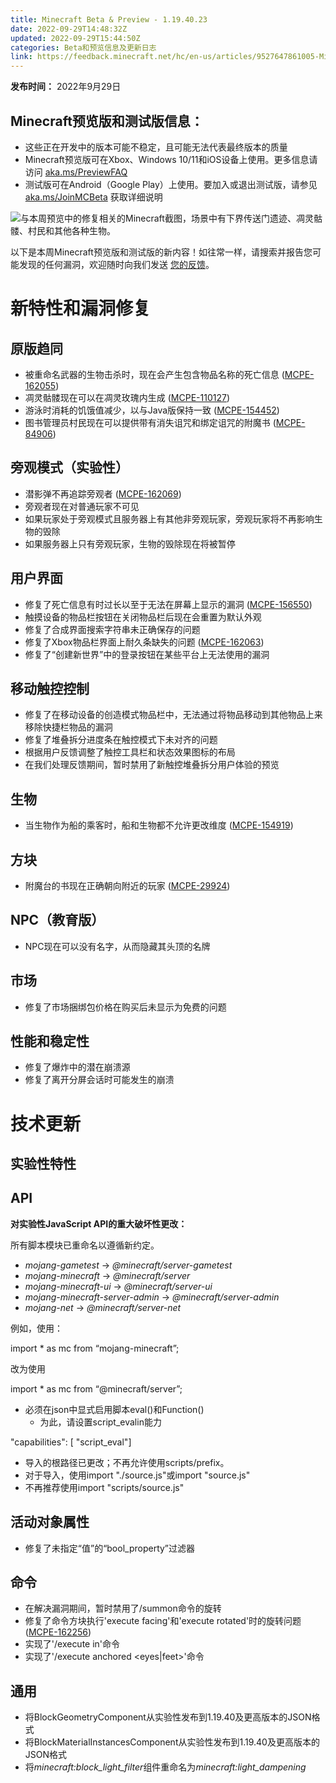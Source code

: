 ```yaml
---
title: Minecraft Beta & Preview - 1.19.40.23
date: 2022-09-29T14:48:32Z
updated: 2022-09-29T15:44:50Z
categories: Beta和预览信息及更新日志
link: https://feedback.minecraft.net/hc/en-us/articles/9527647861005-Minecraft-Beta-Preview-1-19-40-23
---
```


**发布时间：** 2022年9月29日

## **Minecraft预览版和测试版信息：**

- 这些正在开发中的版本可能不稳定，且可能无法代表最终版本的质量
- Minecraft预览版可在Xbox、Windows 10/11和iOS设备上使用。更多信息请访问 [aka.ms/PreviewFAQ](http://aka.ms/PreviewFAQ)
- 测试版可在Android（Google Play）上使用。要加入或退出测试版，请参见 [aka.ms/JoinMCBeta](https://aka.ms/JoinMCBeta) 获取详细说明

![与本周预览中的修复相关的Minecraft截图，场景中有下界传送门遗迹、凋灵骷髅、村民和其他各种生物。](https://feedback.minecraft.net/hc/article_attachments/9527542833677/R19U4_4_16x9.jpg)

以下是本周Minecraft预览版和测试版的新内容！如往常一样，请搜索并报告您可能发现的任何漏洞，欢迎随时向我们发送 [您的反馈](https://aka.ms/MinecraftBetaFeedback)。

# **新特性和漏洞修复**

## **原版趋同**

- 被重命名武器的生物击杀时，现在会产生包含物品名称的死亡信息 ([MCPE-162055](https://bugs.mojang.com/browse/MCPE-162055))
- 凋灵骷髅现在可以在凋灵玫瑰内生成 ([MCPE-110127](https://bugs.mojang.com/browse/MCPE-110127))
- 游泳时消耗的饥饿值减少，以与Java版保持一致 ([MCPE-154452](https://bugs.mojang.com/browse/MCPE-154452))
- 图书管理员村民现在可以提供带有消失诅咒和绑定诅咒的附魔书 ([MCPE-84906](https://bugs.mojang.com/browse/MCPE-84906))

## **旁观模式（实验性）**

- 潜影弹不再追踪旁观者 ([MCPE-162069](https://bugs.mojang.com/browse/MCPE-162069))
- 旁观者现在对普通玩家不可见
- 如果玩家处于旁观模式且服务器上有其他非旁观玩家，旁观玩家将不再影响生物的毁除
- 如果服务器上只有旁观玩家，生物的毁除现在将被暂停

## **用户界面**

- 修复了死亡信息有时过长以至于无法在屏幕上显示的漏洞 ([MCPE-156550](https://bugs.mojang.com/browse/MCPE-156550))
- 触摸设备的物品栏按钮在关闭物品栏后现在会重置为默认外观
- 修复了合成界面搜索字符串未正确保存的问题
- 修复了Xbox物品栏界面上耐久条缺失的问题 ([MCPE-162063](https://bugs.mojang.com/browse/MCPE-162063))
- 修复了“创建新世界”中的登录按钮在某些平台上无法使用的漏洞

## **移动触控控制**

- 修复了在移动设备的创造模式物品栏中，无法通过将物品移动到其他物品上来移除快捷栏物品的漏洞
- 修复了堆叠拆分进度条在触控模式下未对齐的问题
- 根据用户反馈调整了触控工具栏和状态效果图标的布局
- 在我们处理反馈期间，暂时禁用了新触控堆叠拆分用户体验的预览

## **生物**

- 当生物作为船的乘客时，船和生物都不允许更改维度 ([MCPE-154919](https://bugs.mojang.com/browse/MCPE-154919))

## **方块**

- 附魔台的书现在正确朝向附近的玩家 ([MCPE-29924](https://bugs.mojang.com/browse/MCPE-29924))

## **NPC（教育版）**

- NPC现在可以没有名字，从而隐藏其头顶的名牌

## **市场**

- 修复了市场捆绑包价格在购买后未显示为免费的问题

## **性能和稳定性**

- 修复了爆炸中的潜在崩溃源
- 修复了离开分屏会话时可能发生的崩溃

# **技术更新**

## **实验性特性**

## **API**

**对实验性JavaScript API的重大破坏性更改：**

所有脚本模块已重命名以遵循新约定。

- *mojang-gametest* -> *@minecraft/server-gametest*
- *mojang-minecraft* -> *@minecraft/server*
- *mojang-minecraft-ui* -> *@minecraft/server-ui*
- *mojang-minecraft-server-admin* -> *@minecraft/server-admin*
- *mojang-net* -> *@minecraft/server-net*

例如，使用：

import \* as mc from “mojang-minecraft”;

改为使用

import \* as mc from “@minecraft/server”;

- 必须在json中显式启用脚本eval()和Function()
  - 为此，请设置script_evalin能力

"capabilities": \[ "script_eval"\]

- 导入的根路径已更改；不再允许使用scripts/prefix。
- 对于导入，使用import "./source.js"或import "source.js"
- 不再推荐使用import "scripts/source.js"

## **活动对象属性**

- 修复了未指定“值”的“bool_property”过滤器

## **命令**

- 在解决漏洞期间，暂时禁用了/summon命令的旋转
- 修复了命令方块执行'execute facing'和'execute rotated'时的旋转问题 ([MCPE-162256](https://bugs.mojang.com/browse/MCPE-162256))
- 实现了'/execute in'命令
- 实现了'/execute anchored \<eyes\|feet\>'命令

## **通用**

- 将BlockGeometryComponent从实验性发布到1.19.40及更高版本的JSON格式
- 将BlockMaterialInstancesComponent从实验性发布到1.19.40及更高版本的JSON格式
- 将*minecraft:block_light_filter*组件重命名为*minecraft:light_dampening*